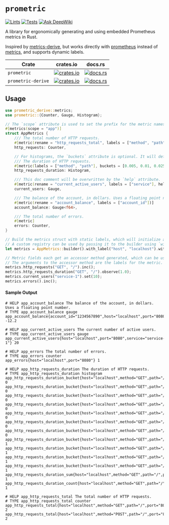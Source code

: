 # `prometric`
[![Lints](https://github.com/chainbound/prometric/actions/workflows/lint.yml/badge.svg?branch=main)](https://github.com/chainbound/prometric/actions/workflows/lint.yml)
[![Tests](https://github.com/chainbound/prometric/actions/workflows/test.yml/badge.svg?branch=main)](https://github.com/chainbound/prometric/actions/workflows/test.yml)
[![Ask DeepWiki](https://deepwiki.com/badge.svg)](https://deepwiki.com/chainbound/prometric)

A library for ergonomically generating and using embedded Prometheus metrics in Rust.

Inspired by [metrics-derive](https://github.com/ithacaxyz/metrics-derive), but works directly with [prometheus](https://docs.rs/prometheus/latest/prometheus)
instead of [metrics](https://docs.rs/metrics/latest/metrics), and supports dynamic labels.

| Crate | crates.io | docs.rs |
|-------|-----------|---------|
| `prometric` | [![crates.io](https://img.shields.io/crates/v/prometric.svg)](https://crates.io/crates/prometric) | [![docs.rs](https://docs.rs/prometric/badge.svg)](https://docs.rs/prometric) |
| `prometric-derive` | [![crates.io](https://img.shields.io/crates/v/prometric-derive.svg)](https://crates.io/crates/prometric-derive) | [![docs.rs](https://docs.rs/prometric-derive/badge.svg)](https://docs.rs/prometric-derive) |

## Usage
```rust
use prometric_derive::metrics;
use prometric::{Counter, Gauge, Histogram};

// The `scope` attribute is used to set the prefix for the metric names in this struct.
#[metrics(scope = "app")]
struct AppMetrics {
    /// The total number of HTTP requests.
    #[metric(rename = "http_requests_total", labels = ["method", "path"])]
    http_requests: Counter,

    // For histograms, the `buckets` attribute is optional. It will default to [prometheus::DEFAULT_BUCKETS] if not provided.
    /// The duration of HTTP requests.
    #[metric(labels = ["method", "path"], buckets = [0.005, 0.01, 0.025, 0.05, 0.1, 0.25, 0.5, 1.0, 2.5, 5.0])]
    http_requests_duration: Histogram,

    /// This doc comment will be overwritten by the `help` attribute.
    #[metric(rename = "current_active_users", labels = ["service"], help = "The current number of active users.")]
    current_users: Gauge,

    /// The balance of the account, in dollars. Uses a floating point number.
    #[metric(rename = "account_balance", labels = ["account_id"])]
    account_balance: Gauge<f64>,

    /// The total number of errors.
    #[metric]
    errors: Counter,
}

// Build the metrics struct with static labels, which will initialize and register the metrics with the default registry.
// A custom registry can be used by passing it to the builder using `with_registry`.
let metrics = AppMetrics::builder().with_label("host", "localhost").with_label("port", "8080").build();

// Metric fields each get an accessor method generated, which can be used to interact with the metric.
// The arguments to the accessor method are the labels for the metric.
metrics.http_requests("GET", "/").inc();
metrics.http_requests_duration("GET", "/").observe(1.0);
metrics.current_users("service-1").set(10);
metrics.errors().inc();
```

#### Sample Output
```text
# HELP app_account_balance The balance of the account, in dollars. Uses a floating point number.
# TYPE app_account_balance gauge
app_account_balance{account_id="1234567890",host="localhost",port="8080"} -12.2

# HELP app_current_active_users The current number of active users.
# TYPE app_current_active_users gauge
app_current_active_users{host="localhost",port="8080",service="service-1"} 20

# HELP app_errors The total number of errors.
# TYPE app_errors counter
app_errors{host="localhost",port="8080"} 1

# HELP app_http_requests_duration The duration of HTTP requests.
# TYPE app_http_requests_duration histogram
app_http_requests_duration_bucket{host="localhost",method="GET",path="/",port="8080",le="0.005"} 0
app_http_requests_duration_bucket{host="localhost",method="GET",path="/",port="8080",le="0.01"} 0
app_http_requests_duration_bucket{host="localhost",method="GET",path="/",port="8080",le="0.025"} 0
app_http_requests_duration_bucket{host="localhost",method="GET",path="/",port="8080",le="0.05"} 0
app_http_requests_duration_bucket{host="localhost",method="GET",path="/",port="8080",le="0.1"} 0
app_http_requests_duration_bucket{host="localhost",method="GET",path="/",port="8080",le="0.25"} 0
app_http_requests_duration_bucket{host="localhost",method="GET",path="/",port="8080",le="0.5"} 0
app_http_requests_duration_bucket{host="localhost",method="GET",path="/",port="8080",le="1"} 1
app_http_requests_duration_bucket{host="localhost",method="GET",path="/",port="8080",le="2.5"} 1
app_http_requests_duration_bucket{host="localhost",method="GET",path="/",port="8080",le="5"} 1
app_http_requests_duration_bucket{host="localhost",method="GET",path="/",port="8080",le="+Inf"} 1
app_http_requests_duration_sum{host="localhost",method="GET",path="/",port="8080"} 1
app_http_requests_duration_count{host="localhost",method="GET",path="/",port="8080"} 1

# HELP app_http_requests_total The total number of HTTP requests.
# TYPE app_http_requests_total counter
app_http_requests_total{host="localhost",method="GET",path="/",port="8080"} 2
app_http_requests_total{host="localhost",method="POST",path="/",port="8080"} 2
```